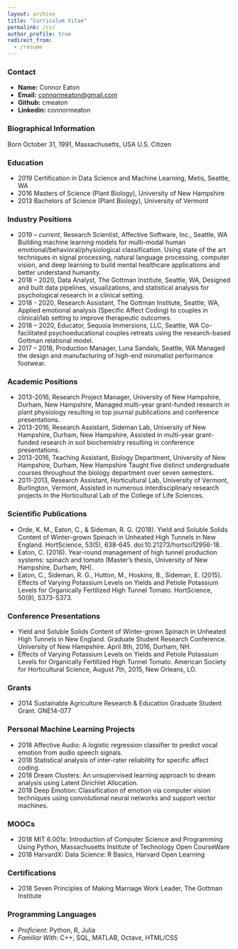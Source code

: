 ```yaml
---
layout: archive
title: "Curriculum Vitae"
permalink: /cv/
author_profile: true
redirect_from:
  - /resume
---
```



### Contact
- **Name:** Connor Eaton
- **Email:** connormeaton@gmail.com
- **Github:** cmeaton
- **Linkedin:** connormeaton

### Biographical Information
Born October 31, 1991, Massachusetts, USA
U.S. Citizen

### Education
- 2019		Certification in Data Science and Machine Learning, Metis, Seattle, WA
- 2016		Masters of Science (Plant Biology), University of New Hampshire
- 2013		Bachelors of Science (Plant Biology), University of Vermont

### Industry Positions
- 2019 –	*current*, Research Scientist, Affective Software, Inc., Seattle, WA
Building machine learning models for multi-modal human emotional/behavioral/physiological classification. Using state of the art techniques in signal processing, natural language processing, computer vision, and deep learning to build mental healthcare applications and better understand humanity.
- 2018 – 2020,	    Data Analyst, The Gottman Institute, Seattle, WA, Designed and built data pipelines, visualizations, and statistical analysis for psychological research in a clinical setting.
- 2018 - 2020,      Research Assistant, The Gottman Institute, Seattle, WA, Applied emotional analysis (Specific Affect Coding) to couples in clinical/lab setting to improve therapeutic outcomes.
- 2018 –	2020,	    Educator, Sequoia Immersions, LLC, Seattle, WA
Co-facilitated psychoeducational couples retreats using the research-based Gottman relational model.
- 2017 – 2018,      Production Manager, Luna Sandals, Seattle, WA
Managed the design and manufacturing of high-end minimalist performance footwear.

### Academic Positions
- 2013-2016,	Research Project Manager, University of New Hampshire, Durham, New Hampshire,
Managed multi-year grant-funded research in plant physiology resulting in top journal publications and conference presentations.
- 2013-2016,	Research Assistant, Sideman Lab, University of New Hampshire, Durham, New Hampshire,
Assisted in multi-year grant-funded research in soil biochemistry resulting in conference presentations.
- 2013-2016,	Teaching Assistant, Biology Department, University of New Hampshire, Durham, New Hampshire
Taught five distinct undergraduate courses throughout the biology department over seven semesters.
- 2011-2013,	Research Assistant, Horticultural Lab, University of Vermont, Burlington, Vermont,
Assisted in numerous interdisciplinary research projects in the Horticultural Lab of the College of Life Sciences.

### Scientific Publications
- Orde, K. M., Eaton, C., & Sideman, R. G. (2018). Yield and Soluble Solids Content of Winter-grown Spinach in Unheated High Tunnels in New England. HortScience, 53(5), 638-645. doi:10.21273/hortsci12956-18.  
- Eaton, C. (2016). Year-round management of high tunnel production systems: spinach and tomato (Master’s thesis, University of New Hampshire, Durham, NH).
- Eaton, C., Sideman, R. G., Hutton, M., Hoskins, B., Sideman, E. (2015). Effects of Varying Potassium Levels on Yields and Petiole Potassium Levels for Organically Fertilized High Tunnel Tomato. HortScience, 50(9), S373-S373.

### Conference Presentations
- Yield and Soluble Solids Content of Winter-grown Spinach in Unheated High Tunnels in New England. Graduate Student Research Conference. University of New Hampshire. April 8th, 2016, Durham, NH.
- Effects of Varying Potassium Levels on Yields and Petiole Potassium Levels for Organically Fertilized High Tunnel Tomato. American Society for Horticultural Science, August 7th, 2015, New Orleans, LO.

### Grants
- 2014		Sustainable Agriculture Research & Education Graduate Student Grant. GNE14-077

### Personal Machine Learning Projects
- 2018	Affective Audio: A logistic regression classifier to predict vocal emotion from audio speech signals.
- 2018	Statistical analysis of inter-rater reliability for specific affect coding.
- 2018	Dream Clusters: An unsupervised learning approach to dream analysis using Latent Dirichlet Allocation.
- 2018	Deep Emotion: Classification of emotion via computer vision techniques using convolutional neural networks and support vector machines.

### MOOCs
- 2018  	MIT 6.001x: Introduction of Computer Science and Programming Using Python, Massachusetts Institute of Technology Open CourseWare 
- 2018		HarvardX: Data Science: R Basics, Harvard Open Learning

### Certifications
- 2018		Seven Principles of Making Marriage Work Leader, The Gottman Institute

### Programming Languages
- *Proficient*: Python, R, Julia
- *Familiar With*: C++, SQL, MATLAB, Octave, HTML/CSS



